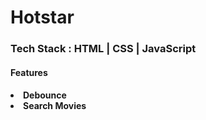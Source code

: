 # Hotstar
<h3>Tech Stack : HTML | CSS | JavaScript</h3>
<h4>Features<h4>
<li>Debounce</li>
<li>Search Movies</li>
